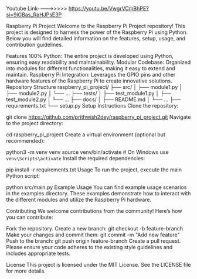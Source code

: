 Youtube Link---->>>>>   https://youtu.be/VwgrVCmBhPE?si=9iGBas_RaHJPsE3P




Raspberry Pi Project
Welcome to the Raspberry Pi Project repository! This project is designed to harness the power of the Raspberry Pi using Python. Below you will find detailed information on the features, setup, usage, and contribution guidelines.

Features
100% Python: The entire project is developed using Python, ensuring easy readability and maintainability.
Modular Codebase: Organized into modules for different functionalities, making it easy to extend and maintain.
Raspberry Pi Integration: Leverages the GPIO pins and other hardware features of the Raspberry Pi to create innovative solutions.
Repository Structure
raspberry_pi_project/
├── src/
│   ├── module1.py
│   ├── module2.py
│   └── ...
├── tests/
│   ├── test_module1.py
│   ├── test_module2.py
│   └── ...
├── docs/
│   ├── README.md
│   └── ...
├── requirements.txt
└── setup.py
Setup Instructions
Clone the repository:

git clone https://github.com/prithwish2dey/raspberry_pi_project.git
Navigate to the project directory:

cd raspberry_pi_project
Create a virtual environment (optional but recommended):

python3 -m venv venv
source venv/bin/activate  # On Windows use `venv\Scripts\activate`
Install the required dependencies:

pip install -r requirements.txt
Usage
To run the project, execute the main Python script:

python src/main.py
Example Usage
You can find example usage scenarios in the examples directory. These examples demonstrate how to interact with the different modules and utilize the Raspberry Pi hardware.

Contributing
We welcome contributions from the community! Here’s how you can contribute:

Fork the repository.
Create a new branch:
git checkout -b feature-branch
Make your changes and commit them:
git commit -m "Add new feature"
Push to the branch:
git push origin feature-branch
Create a pull request.
Please ensure your code adheres to the existing style guidelines and includes appropriate tests.

License
This project is licensed under the MIT License. See the LICENSE file for more details.
